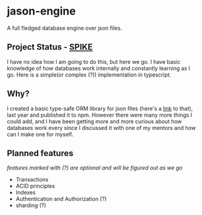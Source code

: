 # jason-engine

A full fledged database engine over json files.

## Project Status - [SPIKE](<https://en.wikipedia.org/wiki/Spike_(software_development)>)

I have no idea how I am going to do this, but here we go.
I have basic knowledge of how databases work internally and constantly learning as I go.
Here is a simple(or complex (?)) implementation in typescript.

## Why?

I created a basic type-safe ORM library for json files (here's a [link](https://github.com/probablyarth/jason) to that), last year and published it to npm.
However there were many more things I could add, and I have been getting more and more curious about how databases work every since I discussed it with one of my mentors and how can I make one for myself.

## Planned features

_features marked with (?) are optional and will be figured out as we go_

- Transactions
- ACID principles
- Indexes
- Authentication and Authorization (?)
- sharding (?)
